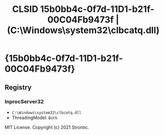 ﻿---
title: "CLSID 15b0bb4c-0f7d-11D1-b21f-00C04Fb9473f | (C:\\Windows\\system32\\clbcatq.dll)"
excerpt: What is COM-Object CLSID 15b0bb4c-0f7d-11D1-b21f-00C04Fb9473f?
---

# {15b0bb4c-0f7d-11D1-b21f-00C04Fb9473f}


## Registry


### InprocServer32

* `C:\Windows\system32\clbcatq.dll`
* ThreadingModel: `Both`

MIT License. Copyright (c) 2021 Strontic.


